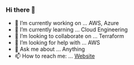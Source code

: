 ### Hi there 👋



- 🔭 I’m currently working on ... AWS, Azure
- 🌱 I’m currently learning ... Cloud Engineering
- 👯 I’m looking to collaborate on ... Terraform
- 🤔 I’m looking for help with ... AWS
- 💬 Ask me about ... Anything
- 📫 How to reach me: ... [Website](http://dineshmannam.com/)


